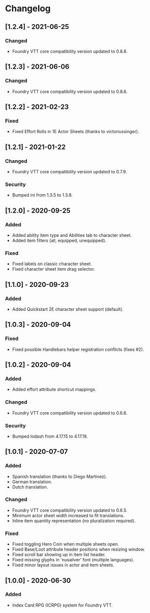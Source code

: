 # Changelog

## [1.2.4] - 2021-06-25
### Changed
- Foundry VTT core compatibility version updated to 0.8.8.

## [1.2.3] - 2021-06-06
### Changed
- Foundry VTT core compatibility version updated to 0.8.6.

## [1.2.2] - 2021-02-23
### Fixed
- Fixed Effort Rolls in 1E Actor Sheets (thanks to victoriussinger).

## [1.2.1] - 2021-01-22
### Changed
- Foundry VTT core compatibility version updated to 0.7.9.
### Security
- Bumped ini from 1.3.5 to 1.3.8.

## [1.2.0] - 2020-09-25
### Added
- Added ability item type and Abilities tab to character sheet.
- Added item filters (all, equipped, unequipped).
### Fixed
- Fixed labels on classic character sheet.
- Fixed character sheet item drag selector.

## [1.1.0] - 2020-09-23
### Added
- Added Quickstart 2E character sheet support (default).

## [1.0.3] - 2020-09-04
### Fixed
- Fixed possible Handlebars helper registration conflicts (fixes #2).

## [1.0.2] - 2020-09-04
### Added
- Added effort attribute shortcut mappings.
### Changed
- Foundry VTT core compatibility version updated to 0.6.6.
### Security
- Bumped lodash from 4.17.15 to 4.17.19.

## [1.0.1] - 2020-07-07
### Added
- Spanish translation (thanks to Diego Martinez).
- German translation.
- Dutch translation.
### Changed
- Foundry VTT core compatibility version updated to 0.6.5.
- Minimum actor sheet width increased to fit translations.
- Inline item quantity representation (no pluralization required).
### Fixed
- Fixed toggling Hero Coin when multiple sheets open.
- Fixed Base/Loot attribute header positions when resizing window.
- Fixed scroll bar showing up in item list header.
- Fixed missing glyphs in 'nusaliver' font (multiple languages).
- Fixed minor layout issues in actor and item sheets.

## [1.0.0] - 2020-06-30
### Added
- Index Card RPG (ICRPG) system for Foundry VTT.
